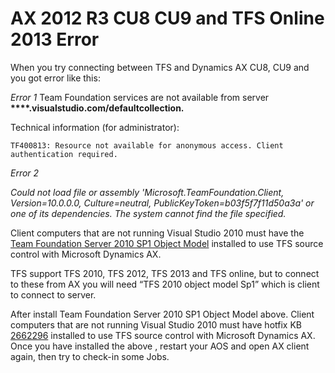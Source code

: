 # AX 2012 R3 CU8 CU9 and TFS Online 2013 Error


When you try connecting between TFS and Dynamics AX CU8, CU9 and you got error like this:

_Error 1_
Team Foundation services are not available from server  __****.visualstudio.com/defaultcollection.__

Technical information (for administrator):

 `TF400813: Resource not available for anonymous access. Client authentication required.`

_Error 2_

*Could not load file or assembly 'Microsoft.TeamFoundation.Client, Version=10.0.0.0, Culture=neutral, PublicKeyToken=b03f5f7f11d50a3a' or one of its dependencies. The system cannot find the file specified.*

Client computers that are not running Visual Studio 2010 must have the [Team Foundation Server 2010 SP1 Object Model](https://visualstudiogallery.msdn.microsoft.com/a37e19fb-3052-4fc9-bef7-4a4682069a75) installed to use TFS source control with Microsoft Dynamics AX.

TFS support TFS 2010, TFS 2012, TFS 2013 and TFS online, but to connect to these from AX you will need “TFS 2010 object model Sp1” which is client to connect to server.

After install Team Foundation Server 2010 SP1 Object Model above. Client computers that are not running Visual Studio 2010 must have hotfix KB [2662296](http://support.microsoft.com/kb/2662296) installed to use TFS source control with Microsoft Dynamics AX.
Once you have installed the above , restart your AOS and open AX client again, then try to check-in some Jobs.
